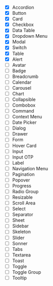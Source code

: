 - [x] Accordion
- [x] Button
- [x] Card
- [x] Checkbox
- [x] Data Table
- [x] Dropdown Menu
- [x] Modal
- [x] Switch
- [x] Table
- [x] Alert
- [ ] Avatar
- [ ] Badge
- [ ] Breadcrumb
- [ ] Calendar
- [ ] Carousel
- [ ] Chart
- [ ] Collapsible
- [ ] Combobox
- [ ] Command
- [ ] Context Menu
- [ ] Date Picker
- [ ] Dialog
- [ ] Drawer
- [ ] Form
- [ ] Hover Card
- [ ] Input
- [ ] Input OTP
- [ ] Label
- [ ] Navigation Menu
- [ ] Pagination
- [ ] Popover
- [ ] Progress
- [ ] Radio Group
- [ ] Resizable
- [ ] Scroll Area
- [ ] Select
- [ ] Separator
- [ ] Sheet
- [ ] Sidebar
- [ ] Skeleton
- [ ] Slider
- [ ] Sonner
- [ ] Tabs
- [ ] Textarea
- [ ] Toast
- [ ] Toggle
- [ ] Toggle Group
- [ ] Tooltip
